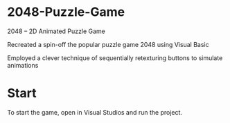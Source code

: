# 2048-Puzzle-Game
2048 – 2D Animated Puzzle Game

Recreated a spin-off the popular puzzle game 2048 using Visual Basic

Employed a clever technique of sequentially retexturing buttons to simulate animations


# Start

To start the game, open in Visual Studios and run the project.
